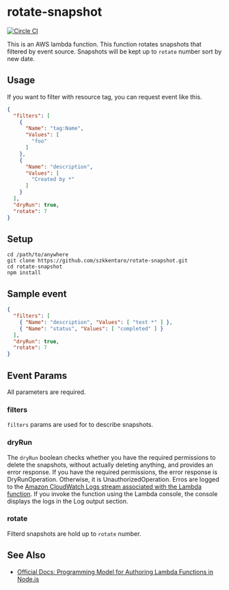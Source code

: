 # rotate-snapshot
[![Circle CI](https://circleci.com/gh/szkkentaro/rotate-snapshot/tree/master.svg?style=svg)](https://circleci.com/gh/szkkentaro/rotate-snapshot/tree/master)

This is an AWS lambda function.
This function rotates snapshots that filtered by event source.
Snapshots will be kept up to `rotate` number sort by new date.

## Usage

If you want to filter with resource tag, you can request event like this.
```json
{
  "filters": [
    {
      "Name": "tag:Name",
      "Values": [
        "foo"
      ]
    },
    {
      "Name": "description",
      "Values": [
        "Created by *"
      ]
    }
  ],
  "dryRun": true,
  "rotate": 7
}
```

## Setup

```console
cd /path/to/anywhere
git clone https://github.com/szkkentaro/rotate-snapshot.git
cd rotate-snapshot
npm install
```

## Sample event

```json
{
  "filters": [
    { "Name": "description", "Values": [ "test *" ] },
    { "Name": "status", "Values": [ "completed" ] }
  ],
  "dryRun": true,
  "rotate": 7
}
```

## Event Params

All parameters are required.

### filters

`filters` params are used for to describe snapshots.

### dryRun

The `dryRun` boolean checks whether you have the required permissions to delete the snapshots, without actually deleting anything, and provides an error response. If you have the required permissions, the error response is DryRunOperation. Otherwise, it is UnauthorizedOperation. Erros are logged to the [Amazon CloudWatch Logs stream associated with the Lambda function](http://docs.aws.amazon.com/lambda/latest/dg/monitoring-functions-logs.html). If you invoke the function using the Lambda console, the console displays the logs in the Log output section. 

### rotate

Filterd snapshots are hold up to `rotate` number.

## See Also

 * [Official Docs: Programming Model for Authoring Lambda Functions in Node.js](http://docs.aws.amazon.com/lambda/latest/dg/programming-model.html)
